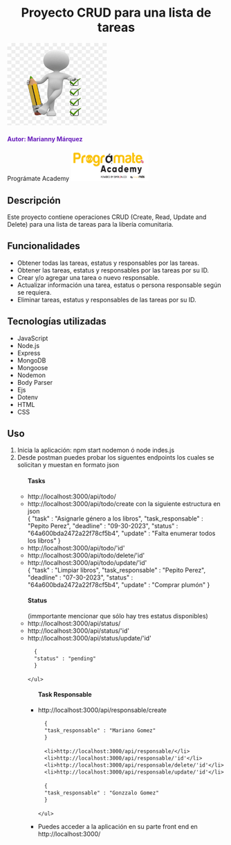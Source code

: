 <h1 align="center"> Proyecto CRUD para una lista de tareas </h1>
<img src="image/todo-list.png" alt="To Do List" width="230" height="190">

<h4 style="color: #661BBB";> Autor: Marianny Márquez </h4>
Prográmate Academy <img src="image/programate.png" alt="Logo Programate" width="180" height="70">

<h2> Descripción </h2>
Este proyecto contiene operaciones CRUD (Create, Read, Update and Delete) para una lista de tareas para la libería comunitaria.

<h2> Funcionalidades </h2>
<ul>
<li>Obtener todas las tareas, estatus y responsables por las tareas.</li>
<li>Obtener las tareas, estatus y responsables por las tareas por su ID.</li>
<li>Crear y/o agregar una tarea o nuevo responsable.</li>
<li>Actualizar información una tarea, estatus o persona responsable según se requiera.</li>
<li>Eliminar tareas, estatus y responsables de las tareas por su ID.</li>
</ul>

<h2> Tecnologías utilizadas </h2>
<ul>
<li>JavaScript</li>
<li>Node.js</li>
<li>Express</li>
<li>MongoDB</li>
<li>Mongoose</li>
<li>Nodemon</li>
<li>Body Parser</li>
<li>Ejs</li>
<li>Dotenv</li>
<li>HTML</li>
<li>CSS</li>
</ul>

<h2> Uso </h2>
<ol>
<li>Inicia la aplicación:
npm start nodemon ó 
node indes.js</li>

<li>Desde postman puedes probar los siguentes endpoints los cuales se solicitan y muestan en formato json</li>
  <p>
    <ul> <h4>Tasks</h4>
      <li> http://localhost:3000/api/todo/ </li>
      <li> http://localhost:3000/api/todo/create con la siguiente estructura en json </li>
      {
      "task" : "Asignarle género a los libros",
      "task_responsable" : "Pepito Perez",
      "deadline" : "09-30-2023",
      "status" : "64a600bda2472a22f78cf5b4",
      "update" : "Falta enumerar todos los libros"
      }
      <li> http://localhost:3000/api/todo/'id'</li>
      <li> http://localhost:3000/api/todo/delete/'id'</li>
      <li> http://localhost:3000/api/todo/update/'id'</li>
      {
      "task" : "Limpiar libros",
      "task_responsable" : "Pepito Perez",
      "deadline" : "07-30-2023",
      "status" : "64a600bda2472a22f78cf5b4",
      "update" : "Comprar plumón"
      }
    </ul>
  </p>
  
  <p>
    <ul> <h4>Status</h4> (immportante mencionar que sólo hay tres estatus disponibles)
      <li> http://localhost:3000/api/status/</li>
      <li>http://localhost:3000/api/status/'id'</li>
      <li>http://localhost:3000/api/status/update/'id'</li>
      
      {
      "status" : "pending"
      }
      
    </ul>
  </p>
  <p>
    <ul> <h4>Task Responsable</h4>
      <li> http://localhost:3000/api/responsable/create</li>
      
      {
      "task_responsable" : "Mariano Gomez"
      }
      
      <li>http://localhost:3000/api/responsable/</li>
      <li>http://localhost:3000/api/responsable/'id'</li>
      <li>http://localhost:3000/api/responsable/delete/'id'</li>
      <li>http://localhost:3000/api/responsable/update/'id'</li>
      
      {
      "task_responsable" : "Gonzzalo Gomez"
      }
    
    </ul>
  </p>

<li>Puedes acceder a la aplicación en su parte front end en http://localhost:3000/</li>
</ol>
